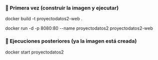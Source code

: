 ### 🚀 Primera vez (construir la imagen y ejecutar)
docker build -t proyectodatos2-web .

docker run -d -p 8080:80 --name proyectodatos2 proyectodatos2-web

### 🔁 Ejecuciones posteriores (ya la imagen está creada)
docker start proyectodatos2
